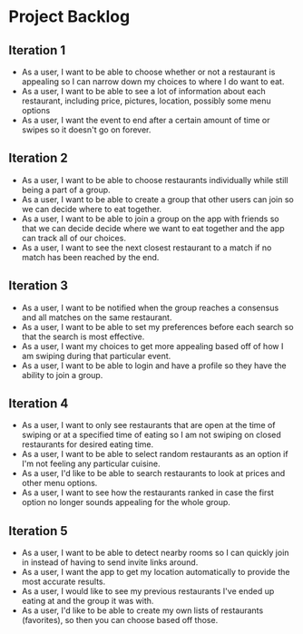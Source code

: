 # Project Backlog

## Iteration 1

- As a user, I want to be able to choose whether or not a restaurant is appealing so I can narrow down my
  choices to where I do want to eat.
- As a user, I want to be able to see a lot of information about each restaurant, including price, pictures, location, possibly some menu options
- As a user, I want the event to end after a certain amount of time or swipes so it doesn't go on forever.

## Iteration 2

- As a user, I want to be able to choose restaurants individually while still being a part of a group.
- As a user, I want to be able to create a group that other users can join so we can decide where to eat
  together.
- As a user, I want to be able to join a group on the app with friends so that we can decide decide where
  we want to eat together and the app can track all of our choices.
- As a user, I want to see the next closest restaurant to a match if no match has been reached by the end.

## Iteration 3

- As a user, I want to be notified when the group reaches a consensus and all matches on the same restaurant.
- As a user, I want to be able to set my preferences before each search so that the search is most effective.
- As a user, I want my choices to get more appealing based off of how I am swiping during that particular
  event.
- As a user, I want to be able to login and have a profile so they have the ability to join a group.

## Iteration 4
- As a user, I want to only see restaurants that are open at the time of swiping or at a specified time of
  eating so I am not swiping on closed restaurants for desired eating time.
- As a user, I want to be able to select random restaurants as an option if I'm not feeling any particular
  cuisine.
- As a user, I'd like to be able to search restaurants to look at prices and other menu options.
- As a user, I want to see how the restaurants ranked in case the first option no longer sounds appealing for the whole group.

## Iteration 5
- As a user, I want to be able to detect nearby rooms so I can quickly join in instead of having to send
  invite links around.
- As a user, I want the app to get my location automatically to provide the most accurate results.
- As a user, I would like to see my previous restaurants I've ended up eating at and the group it was with.
- As a user, I'd like to be able to create my own lists of restaurants (favorites), so then you can choose based off those.


